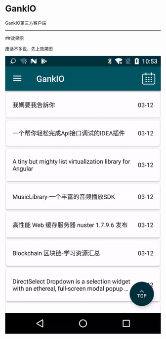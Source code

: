 # GankIO
GankIO第三方客户端

---


##效果图

废话不多说，先上效果图

![GIF](https://github.com/wangankang/GankIO/blob/Dev_V1.0.0/screenshot/gankio.gif)


